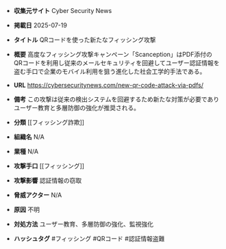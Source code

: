 - **収集元サイト**
Cyber Security News

- **掲載日**
2025-07-19

- **タイトル**
QRコードを使った新たなフィッシング攻撃

- **概要**
高度なフィッシング攻撃キャンペーン「Scanception」はPDF添付のQRコードを利用し従来のメールセキュリティを回避してユーザー認証情報を盗む手口で企業のモバイル利用を狙う進化した社会工学的手法である。

- **URL**
https://cybersecuritynews.com/new-qr-code-attack-via-pdfs/

- **備考**
この攻撃は従来の検出システムを回避するため新たな対策が必要でありユーザー教育と多層防御の強化が推奨される。

- **分類**
[[フィッシング詐欺]]

- **組織名**
N/A

- **業種**
N/A

- **攻撃手口**
[[フィッシング]]

- **攻撃影響**
認証情報の窃取

- **脅威アクター**
N/A

- **原因**
不明

- **対処方法**
ユーザー教育、多層防御の強化、監視強化

- **ハッシュタグ**
#フィッシング #QRコード #認証情報盗難
